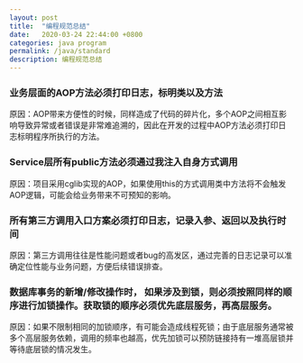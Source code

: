 ```yaml
---
layout: post
title:  "编程规范总结"
date:   2020-03-24 22:44:00 +0800
categories: java program
permalink: /java/standard
description: 编程规范总结
---
```


### 业务层面的AOP方法必须打印日志，标明类以及方法
原因：AOP带来方便性的时候，同样造成了代码的碎片化，多个AOP之间相互影响导致异常或者错误是非常难追溯的，因此在开发的过程中AOP方法必须打印日志标明程序所执行的方法。

### Service层所有public方法必须通过我注入自身方式调用
原因：项目采用cglib实现的AOP，如果使用this的方式调用类中方法将不会触发AOP逻辑，可能会给业务带来不可预知的影响。

### 所有第三方调用入口方案必须打印日志，记录入参、返回以及执行时间
原因：第三方调用往往是性能问题或者bug的高发区，通过完善的日志记录可以准确定位性能与业务问题，方便后续错误排查。

### 数据库事务的新增/修改操作时， 如果涉及到锁，则必须按照同样的顺序进行加锁操作。获取锁的顺序必须优先底层服务，再高层服务。
原因：如果不限制相同的加锁顺序，有可能会造成线程死锁；由于底层服务通常被多个高层服务依赖，调用的频率也越高，优先加锁可以预防链接持有一堆高层锁并等待底层锁的情况发生。